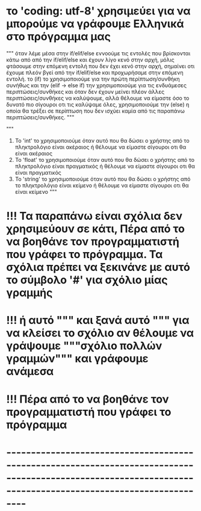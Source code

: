 # το 'coding: utf-8' χρησιμεύει για να μπορούμε να γράφουμε Ελληνικά στο πρόγραμμα μας 

"""
όταν λέμε μέσα στην if/elif/else εννοούμε τις εντολές που βρίσκονται κάτω από
από την if/elif/else και έχουν λίγο κενό στην αρχή, μόλις φτάσουμε στην επόμενη
εντολή που δεν έχει κενό στην αρχή, σημαίνει οτι έχουμε πλεόν βγεί από
την if/elif/else και προχωρήσαμε στην επόμενη εντολή. το (if) το χρησιμοποιούμε για
την πρώτη περίπτωση/συνθήκη συνήθως και την (elif -> else if) την χρησιμοποιούμε
για τις ενδυάμεσες περιπτώσεις/συνθήκες και όταν δεν έχουν μείνει πλέον άλλες περιπτώσεις/συνθήκες
να καλύψουμε, αλλά θέλουμε να είμαστε όσο το δυνατό πιο σίγουροι οτι τις καλύψαμε όλες,
χρησιμοποιούμε την (else) η οποία θα τρέξει σε περίπτωση που δεν ισχύει καμία από τις παραπάνω
περιπτώσεις/συνθήκες.
"""

"""
1) Το 'int' το χρησιμοποιούμε όταν αυτό που θα δώσει ο χρήστης από το πληκτρολόγιο είναι ακέραιος ή θέλουμε να είμαστε σίγουροι οτι θα είναι ακέραιος
2) Το 'float' το χρησιμοποιούμε όταν αυτό που θα δώσει ο χρήστης από το πληκτρολόγιο είναι πραγματικός ή θέλουμε να είμαστε σίγουροι οτι θα είναι πραγματικός
3) Το 'string' το χρησιμοποιούμε όταν αυτό που θα δώσει ο χρήστης από το πληκτρολόγιο είναι κείμενο ή θέλουμε να είμαστε σίγουροι οτι θα είναι κείμενο
"""


# !!! Τα παραπάνω είναι σχόλια δεν χρησιμεύουν σε κάτι, Πέρα από το να βοηθάνε τον προγραμματιστή που γράφει το πρόγραμμα. Τα σχόλια πρέπει να ξεκινάνε με αυτό το σύμβολο '#' για σχόλιο μίας γραμμής 
# !!! ή αυτό """ και ξανά αυτό """ για να κλείσει το σχόλιο αν θέλουμε να γράψουμε """σχόλιο πολλών γραμμών""" και γράφουμε ανάμεσα
# !!! Πέρα από το να βοηθάνε τον προγραμματιστή που γράφει το πρόγραμμα
# ------------------------------------------------------------------------------------------------------------------------------------------------------------
